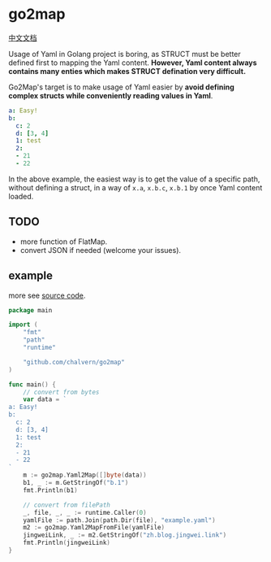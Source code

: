 # go2map

[中文文档](./README_zh.md)

Usage of Yaml in Golang project is boring, as STRUCT must be better defined first to mapping the Yaml content. **However, Yaml content always contains many enties which makes STRUCT defination very difficult.**

Go2Map's target is to make usage of Yaml easier by **avoid defining complex structs while conveniently reading values in Yaml**.

```yaml
a: Easy!
b:
  c: 2
  d: [3, 4]
  1: test
  2:
  - 21
  - 22
```
In the above example, the easiest way is to get the value of a specific path, without defining a struct, in a way of `x.a`, `x.b.c`, `x.b.1` by once Yaml content loaded.

## TODO

* more function of FlatMap.
* convert JSON if needed (welcome your issues).

## example

more see [source code](./example/main.go).

```go
package main

import (
	"fmt"
	"path"
	"runtime"

	"github.com/chalvern/go2map"
)

func main() {
	// convert from bytes
	var data = `
a: Easy!
b:
  c: 2
  d: [3, 4]
  1: test
  2:
  - 21
  - 22
`
	m := go2map.Yaml2Map([]byte(data))
	b1, _ := m.GetStringOf("b.1")
	fmt.Println(b1)

	// convert from filePath
	_, file, _, _ := runtime.Caller(0)
	yamlFile := path.Join(path.Dir(file), "example.yaml")
	m2 := go2map.Yaml2MapFromFile(yamlFile)
	jingweiLink, _ := m2.GetStringOf("zh.blog.jingwei.link")
	fmt.Println(jingweiLink)
}

```